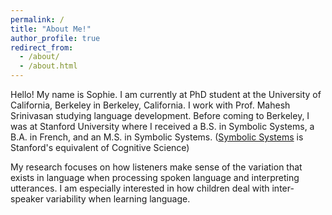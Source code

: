 ```yaml
---
permalink: /
title: "About Me!"
author_profile: true
redirect_from: 
  - /about/
  - /about.html
---
```


Hello! My name is Sophie. I am currently at PhD student at the University of California, Berkeley in Berkeley, California. I work with Prof. Mahesh Srinivasan studying language development. Before coming to Berkeley, I was at Stanford University where I received a B.S. in Symbolic Systems, a B.A. in French, and an M.S. in Symbolic Systems. ([Symbolic Systems](https://symsys.stanford.edu/) is Stanford's equivalent of Cognitive Science)

My research focuses on how listeners make sense of the variation that exists in language when processing spoken language and interpreting utterances. I am especially interested in how children deal with inter-speaker variability when learning language. 
